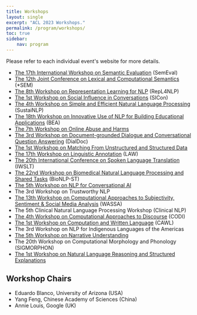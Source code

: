 ```yaml
---
title: Workshops
layout: single
excerpt: "ACL 2023 Workshops."
permalink: /program/workshops/
toc: true
sidebar: 
    nav: program
---
```


<!-- Note that while the main conference time zone is Gulf Standard Time (UTC+4), workshop time zones vary. -->

Please refer to each individual event's website for more details.

* [The 17th International Workshop on Semantic Evaluation](https://semeval.github.io/SemEval2023/) (SemEval)
* [The 12th Joint Conference on Lexical and Computational Semantics](https://sites.google.com/view/starsem2023) (*SEM)
* [The 8th Workshop on Representation Learning for NLP](https://sites.google.com/view/repl4nlp2023) (RepL4NLP)
* [The 1st Workshop on Social Influence in Conversations](https://sites.google.com/view/sicon-2023/home) (SICon)
* [The 4th Workshop on Simple and Efficient Natural Language Processing](https://sites.google.com/view/sustainlp2023) (SustaiNLP)
* [The 18th Workshop on Innovative Use of NLP for Building Educational Applications](https://sig-edu.org/bea/current) (BEA)
* [The 7th Workshop on Online Abuse and Harms](https://www.workshopononlineabuse.com/)
* [The 3rd Workshop on Document-grounded Dialogue and Conversational Question Answering](https://doc2dial.github.io/workshop2023/) (DialDoc)
* [The 1st Workshop on Matching From Unstructured and Structured Data](https://megagon.ai/matching-2023/)
* [The 17th Workshop on Linguistic Annotation](https://sigann.github.io/LAW-XVII-2023/) (LAW)
* [The 20th International Conference on Spoken Language Translation](https://iwslt.org/2023/) (IWSLT)
* [The 22nd Workshop on Biomedical Natural Language Processing and Shared Tasks](https://aclweb.org/aclwiki/BioNLP_Workshop) (BioNLP-ST)
* [The 5th Workshop on NLP for Conversational AI](https://sites.google.com/view/5thnlp4convai/)
* The 3rd Workshop on Trustworthy NLP
* [The 13th Workshop on Computational Approaches to Subjectivity, Sentiment & Social Media Analysis](https://wassa-workshop.github.io/) (WASSA)
* The 5th Clinical Natural Language Processing Workshop (Clinical NLP)
* [The 4th Workshop on Computational Approaches to Discourse](https://sites.google.com/view/codi-2023/) (CODI)
* [The 1st Workshop on Computation and Written Language](https://cawl.wellformedness.com/) (CAWL)
* The 3rd Workshop on NLP for Indigenous Languages of the Americas
* [The 5th Workshop on Narrative Understanding](https://sites.google.com/umass.edu/wnu2023)
* The 20th Workshop on Computational Morphology and Phonology (SIGMORPHON)
* [The 1st Workshop on Natural Language Reasoning and Structured Explanations](https://nl-reasoning-workshop.github.io/)

<!-- ## July 13 (Thursday)

To be announced.

## July 14 (Friday)

To be announced.

## Both Days: July 13 - 14 (Thursday - Friday) -->



<!-- ### W11: [MMNLU: Massively Multilingual Natural Language Understanding](https://mmnlu-22.github.io/)
Jack FitzGerald, Kay Rottmann, Julia Hirschberg, Mohit Bansal, Anna Rumshisky and Charith Peris -->



## Workshop Chairs

* Eduardo Blanco, University of Arizona (USA)
* Yang Feng, Chinese Academy of Sciences (China)
* Annie Louis, Google (UK)